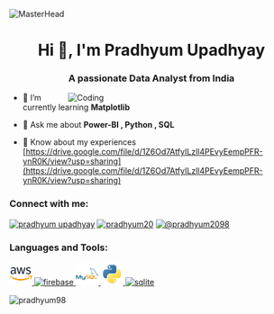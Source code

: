 ![MasterHead](https://drive.google.com/drive/u/4/home)
<h1 align="center">Hi 👋, I'm Pradhyum Upadhyay</h1>
<h3 align="center">A passionate Data Analyst from India</h3>
<img align="right" alt="Coding" width="400" src="https://cdni.iconscout.com/illustration/premium/thumb/contented-man-typing-on-laptop-8924335-7299818.png">

- 🌱 I’m currently learning **Matplotlib**

- 💬 Ask me about **Power-BI , Python , SQL**

- 📄 Know about my experiences [https://drive.google.com/file/d/1Z6Od7AtfyILzll4PEvyEempPFR-ynR0K/view?usp=sharing](https://drive.google.com/file/d/1Z6Od7AtfyILzll4PEvyEempPFR-ynR0K/view?usp=sharing)

<h3 align="left">Connect with me:</h3>
<p align="left">
<a href="https://linkedin.com/in/pradhyum upadhyay" target="blank"><img align="center" src="https://raw.githubusercontent.com/rahuldkjain/github-profile-readme-generator/master/src/images/icons/Social/linked-in-alt.svg" alt="pradhyum upadhyay" height="30" width="40" /></a>
<a href="https://instagram.com/pradhyum20" target="blank"><img align="center" src="https://raw.githubusercontent.com/rahuldkjain/github-profile-readme-generator/master/src/images/icons/Social/instagram.svg" alt="pradhyum20" height="30" width="40" /></a>
<a href="https://www.hackerrank.com/@pradhyum2098" target="blank"><img align="center" src="https://raw.githubusercontent.com/rahuldkjain/github-profile-readme-generator/master/src/images/icons/Social/hackerrank.svg" alt="@pradhyum2098" height="30" width="40" /></a>
</p>

<h3 align="left">Languages and Tools:</h3>
<p align="left"> <a href="https://aws.amazon.com" target="_blank" rel="noreferrer"> <img src="https://raw.githubusercontent.com/devicons/devicon/master/icons/amazonwebservices/amazonwebservices-original-wordmark.svg" alt="aws" width="40" height="40"/> </a> <a href="https://firebase.google.com/" target="_blank" rel="noreferrer"> <img src="https://www.vectorlogo.zone/logos/firebase/firebase-icon.svg" alt="firebase" width="40" height="40"/> </a> <a href="https://www.mysql.com/" target="_blank" rel="noreferrer"> <img src="https://raw.githubusercontent.com/devicons/devicon/master/icons/mysql/mysql-original-wordmark.svg" alt="mysql" width="40" height="40"/> </a> <a href="https://www.python.org" target="_blank" rel="noreferrer"> <img src="https://raw.githubusercontent.com/devicons/devicon/master/icons/python/python-original.svg" alt="python" width="40" height="40"/> </a> <a href="https://www.sqlite.org/" target="_blank" rel="noreferrer"> <img src="https://www.vectorlogo.zone/logos/sqlite/sqlite-icon.svg" alt="sqlite" width="40" height="40"/> </a> </p>

<p><img align="center" src="https://github-readme-stats.vercel.app/api/top-langs?username=pradhyum98&show_icons=true&locale=en&layout=compact" alt="pradhyum98" /></p>
